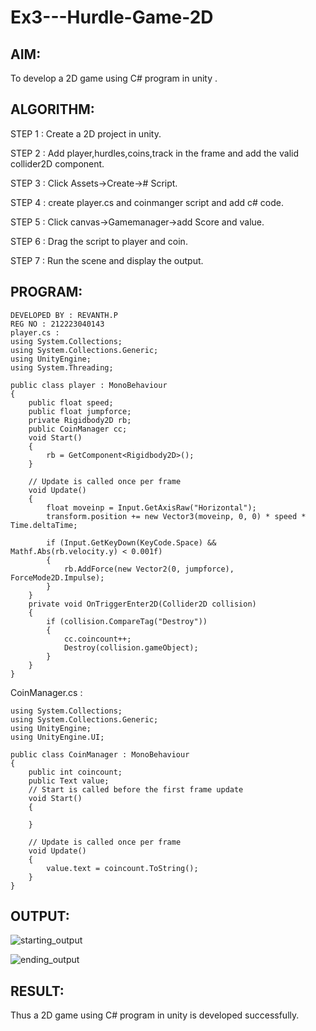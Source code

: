 # Ex3---Hurdle-Game-2D

## AIM:
To develop a 2D game using C# program in unity .
## ALGORITHM:
STEP 1 :
Create a 2D project in unity.

STEP 2 :
Add player,hurdles,coins,track in the frame and add the valid collider2D component.

STEP 3 :
Click Assets->Create-># Script.

STEP 4 :
create player.cs and coinmanger script and add c# code.

STEP 5 :
Click canvas->Gamemanager->add Score and value.

STEP 6 :
Drag the script to player and coin.

STEP 7 :
Run the scene and display the output.
## PROGRAM:
```
DEVELOPED BY : REVANTH.P
REG NO : 212223040143
player.cs :
using System.Collections;
using System.Collections.Generic;
using UnityEngine;
using System.Threading;

public class player : MonoBehaviour
{
    public float speed;
    public float jumpforce;
    private Rigidbody2D rb;
    public CoinManager cc;
    void Start()
    {
        rb = GetComponent<Rigidbody2D>();
    }

    // Update is called once per frame
    void Update()
    {
        float moveinp = Input.GetAxisRaw("Horizontal");
        transform.position += new Vector3(moveinp, 0, 0) * speed * Time.deltaTime;

        if (Input.GetKeyDown(KeyCode.Space) && Mathf.Abs(rb.velocity.y) < 0.001f)
        {
            rb.AddForce(new Vector2(0, jumpforce), ForceMode2D.Impulse);
        }
    }
    private void OnTriggerEnter2D(Collider2D collision)
    {
        if (collision.CompareTag("Destroy"))
        {
            cc.coincount++;
            Destroy(collision.gameObject);
        }
    }
}
```
CoinManager.cs :
```
using System.Collections;
using System.Collections.Generic;
using UnityEngine;
using UnityEngine.UI;

public class CoinManager : MonoBehaviour
{
    public int coincount;
    public Text value;
    // Start is called before the first frame update
    void Start()
    {
        
    }

    // Update is called once per frame
    void Update()
    {
        value.text = coincount.ToString(); 
    }
}
```
## OUTPUT:

![starting_output](https://github.com/user-attachments/assets/209cde1b-8381-4a71-a3e0-93a9bff6915d)

![ending_output](https://github.com/user-attachments/assets/4ea59642-3d9f-4c02-954c-f9b6db329fc6)


## RESULT:
Thus a 2D game using C# program in unity is developed successfully.
